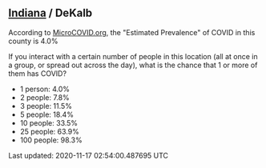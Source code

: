 
## [Indiana](/united-states/indiana) / DeKalb

According to [MicroCOVID.org](http://microcovid.org),
the "Estimated Prevalence" of COVID in this county is 4.0%

If you interact with a certain number of people in this location
(all at once in a group, or spread out across the day), what is the chance that
1 or more of them has COVID?

- 1 person: 4.0%
- 2 people: 7.8%
- 3 people: 11.5%
- 5 people: 18.4%
- 10 people: 33.5%
- 25 people: 63.9%
- 100 people: 98.3%

Last updated: 2020-11-17 02:54:00.487695 UTC
